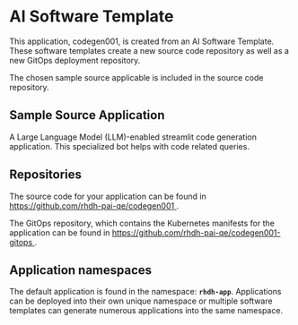 # AI Software Template

This application, codegen001, is created from an AI Software Template. These software templates create a new source code repository as well as a new GitOps deployment repository.

The chosen sample source applicable is included in the source code repository.

## Sample Source Application

A Large Language Model (LLM)-enabled streamlit code generation application. This specialized bot helps with code related queries.

## Repositories

The source code for your application can be found in [https://github.com/rhdh-pai-qe/codegen001 ](https://github.com/rhdh-pai-qe/codegen001 ).
 
The GitOps repository, which contains the Kubernetes manifests for the application can be found in 
[https://github.com/rhdh-pai-qe/codegen001-gitops ](https://github.com/rhdh-pai-qe/codegen001-gitops ). 

## Application namespaces 

The default application is found in the namespace: **`rhdh-app`**. Applications can be deployed into their own unique namespace or multiple software templates can generate numerous applications into the same namespace.